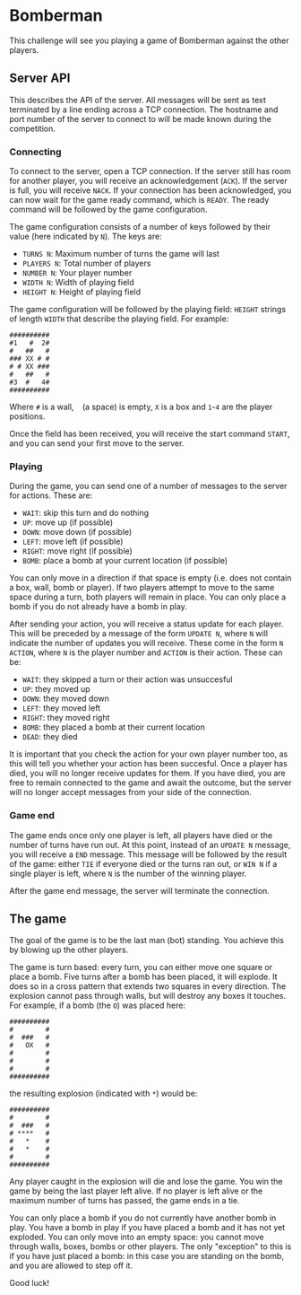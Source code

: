 # Bomberman

This challenge will see you playing a game of Bomberman against the other players.

## Server API

This describes the API of the server. All messages will be sent as text terminated by a line ending across a TCP connection. The hostname and port number of the server to connect to will be made known during the competition.

### Connecting

To connect to the server, open a TCP connection. If the server still has room for another player, you will receive an acknowledgement (`ACK`). If the server is full, you will receive `NACK`. If your connection has been acknowledged, you can now wait for the game ready command, which is `READY`. The ready command will be followed by the game configuration.

The game configuration consists of a number of keys followed by their value (here indicated by `N`). The keys are:

* `TURNS N`: Maximum number of turns the game will last
* `PLAYERS N`: Total number of players
* `NUMBER N`: Your player number
* `WIDTH N`: Width of playing field
* `HEIGHT N`: Height of playing field

The game configuration will be followed by the playing field: `HEIGHT` strings of length `WIDTH` that describe the playing field. For example:

```
##########
#1   #  2#
#   ##   #
### XX # #
# # XX ###
#   ##   #
#3  #   4#
##########
```

Where `#` is a wall, ` ` (a space) is empty, `X` is a box and `1`-`4` are the player positions.

Once the field has been received, you will receive the start command `START`, and you can send your first move to the server.

### Playing

During the game, you can send one of a number of messages to the server for actions. These are:

* `WAIT`: skip this turn and do nothing
* `UP`: move up (if possible)
* `DOWN`: move down (if possible)
* `LEFT`: move left (if possible)
* `RIGHT`: move right (if possible)
* `BOMB`: place a bomb at your current location (if possible)

You can only move in a direction if that space is empty (i.e. does not contain a box, wall, bomb or player). If two players attempt to move to the same space during a turn, both players will remain in place. You can only place a bomb if you do not already have a bomb in play.

After sending your action, you will receive a status update for each player. This will be preceded by a message of the form `UPDATE N`, where `N` will indicate the number of updates you will receive. These come in the form `N ACTION`, where `N` is the player number and `ACTION` is their action. These can be:

* `WAIT`: they skipped a turn or their action was unsuccesful
* `UP`: they moved up
* `DOWN`: they moved down
* `LEFT`: they moved left
* `RIGHT`: they moved right
* `BOMB`: they placed a bomb at their current location
* `DEAD`: they died

It is important that you check the action for your own player number too, as this will tell you whether your action has been succesful. Once a player has died, you will no longer receive updates for them. If you have died, you are free to remain connected to the game and await the outcome, but the server will no longer accept messages from your side of the connection.

### Game end

The game ends once only one player is left, all players have died or the number of turns have run out. At this point, instead of an `UPDATE N` message, you will receive a `END` message. This message will be followed by the result of the game: either `TIE` if everyone died or the turns ran out, or `WIN N` if a single player is left, where `N` is the number of the winning player.

After the game end message, the server will terminate the connection.

## The game

The goal of the game is to be the last man (bot) standing. You achieve this by blowing up the other players.

The game is turn based: every turn, you can either move one square or place a bomb. Five turns after a bomb has been placed, it will explode. It does so in a cross pattern that extends two squares in every direction. The explosion cannot pass through walls, but will destroy any boxes it touches. For example, if a bomb (the `O`) was placed here:

```
##########
#        #
#  ###   #
#   OX   #
#        #
#        #
#        #
##########
```

the resulting explosion (indicated with `*`) would be:

```
##########
#        #
#  ###   #
# ****   #
#   *    #
#   *    #
#        #
##########
```

Any player caught in the explosion will die and lose the game. You win the game by being the last player left alive. If no player is left alive or the maximum number of turns has passed, the game ends in a tie.

You can only place a bomb if you do not currently have another bomb in play. You have a bomb in play if you have placed a bomb and it has not yet exploded. You can only move into an empty space: you cannot move through walls, boxes, bombs or other players. The only "exception" to this is if you have just placed a bomb: in this case you are standing on the bomb, and you are allowed to step off it.

Good luck!
